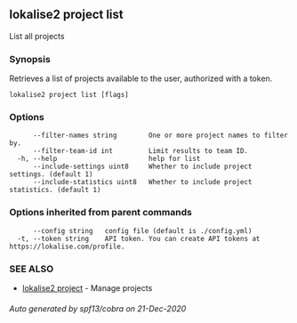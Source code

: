 ## lokalise2 project list

List all projects

### Synopsis

Retrieves a list of projects available to the user, authorized with a token.

```
lokalise2 project list [flags]
```

### Options

```
      --filter-names string        One or more project names to filter by.
      --filter-team-id int         Limit results to team ID.
  -h, --help                       help for list
      --include-settings uint8     Whether to include project settings. (default 1)
      --include-statistics uint8   Whether to include project statistics. (default 1)
```

### Options inherited from parent commands

```
      --config string   config file (default is ./config.yml)
  -t, --token string    API token. You can create API tokens at https://lokalise.com/profile.
```

### SEE ALSO

* [lokalise2 project](lokalise2_project.md)	 - Manage projects

###### Auto generated by spf13/cobra on 21-Dec-2020
